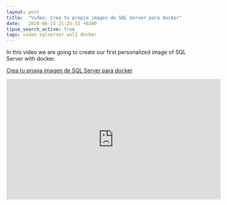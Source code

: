```yaml
---
layout: post
title:  "Video: Crea tu propia imagen de SQL Server para docker"
date:   2020-06-15 21:25:53 +0200
tipue_search_active: true
tags: video sqlserver wsl2 docker
---
```


In this video we are going to create our first personalized image of SQL Server with docker.

[Crea tu propia imagen de SQL Server para docker](https://youtu.be/9M6Ewpcfw9I)

<iframe width="560" height="315" src="https://www.youtube.com/embed/9M6Ewpcfw9I" frameborder="0" allow="accelerometer; autoplay; encrypted-media; gyroscope; picture-in-picture" allowfullscreen></iframe>

<script src="https://apis.google.com/js/platform.js"></script>
<div class="g-ytsubscribe" data-channelid="UCYboHnN6tvFfHqPWZWY82AQ" data-layout="default" data-count="default"></div>


